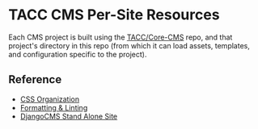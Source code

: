 # TACC CMS Per-Site Resources

Each CMS project is built using the [TACC/Core-CMS](https://github.com/TACC/Core-CMS) repo, and that project's directory in this repo (from which it can load assets, templates, and configuration specific to the project).

## Reference

- [CSS Organization](https://confluence.tacc.utexas.edu/x/54AZCg)
- [Formatting & Linting](https://confluence.tacc.utexas.edu/x/HoBGCw)
- [DjangoCMS Stand Alone Site](https://confluence.tacc.utexas.edu/x/G4G-Ag)
